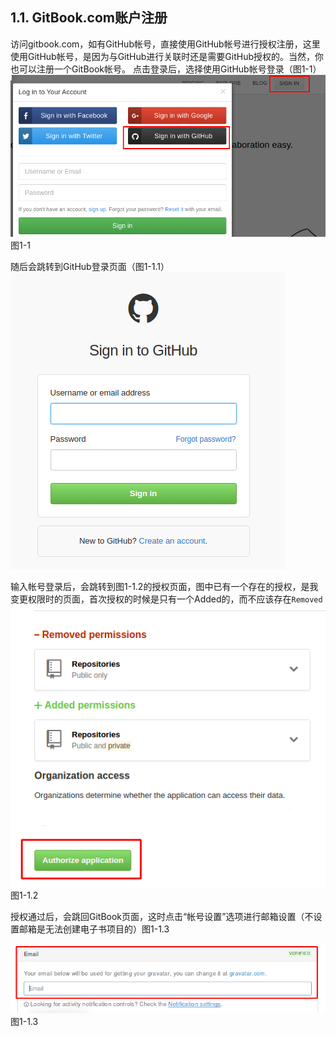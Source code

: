 ## **1.1. GitBook.com账户注册**
访问gitbook.com，如有GitHub帐号，直接使用GitHub帐号进行授权注册，这里使用GitHub帐号，是因为与GitHub进行关联时还是需要GitHub授权的。当然，你也可以注册一个GitBook帐号。
点击登录后，选择使用GitHub帐号登录（图1-1）
![登录页面](1.1)图1-1

随后会跳转到GitHub登录页面（图1-1.1）
![](1-1.1)

输入帐号登录后，会跳转到图1-1.2的授权页面，图中已有一个存在的授权，是我变更权限时的页面，首次授权的时候是只有一个Added的，而不应该存在```Removed```
![授权页](1.11)图1-1.2

授权通过后，会跳回GitBook页面，这时点击“帐号设置”选项进行邮箱设置（不设置邮箱是无法创建电子书项目的）图1-1.3

![Email](1-1.4)
图1-1.3